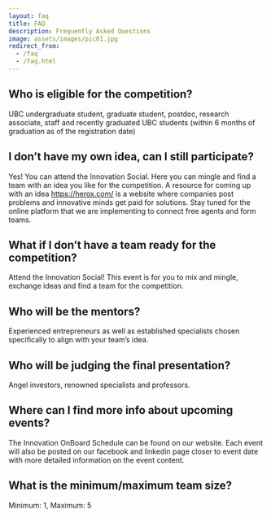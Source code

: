 ```yaml
---
layout: faq
title: FAQ
description: Frequently Asked Questions
image: assets/images/pic01.jpg
redirect_from:
  - /faq
  - /faq.html
---
```


## Who is eligible for the competition?
UBC undergraduate student, graduate student, postdoc, research associate, staff and recently graduated UBC students (within 6 months of graduation as of the registration date)

## I don’t have my own idea, can I still participate?
Yes! You can attend the Innovation Social. Here you can mingle and find a team with an idea you like for the competition. A resource for coming up with an idea https://herox.com/ is a website where companies post problems and innovative minds get paid for solutions. Stay tuned for the online platform that we are implementing to connect free agents and form teams.

## What if I don’t have a team ready for the competition?
Attend the Innovation Social! This event is for you to mix and mingle, exchange ideas and find a team for the competition.

## Who will be the mentors?
Experienced entrepreneurs as well as established specialists chosen specifically to align with your team’s idea.

## Who will be judging the final presentation?
Angel investors, renowned specialists and professors.

## Where can I find more info about upcoming events?
The Innovation OnBoard Schedule can be found on our website. Each event will also be posted on our facebook and linkedin page closer to event date with more detailed information on the event content.

## What is the minimum/maximum team size?
Minimum: 1, Maximum: 5

<!-- ## My technology is completely software based, am I still eligible to compete?
Yes! As long as they relate to one of the three topics: Health, Energy and Environment and Food -->
